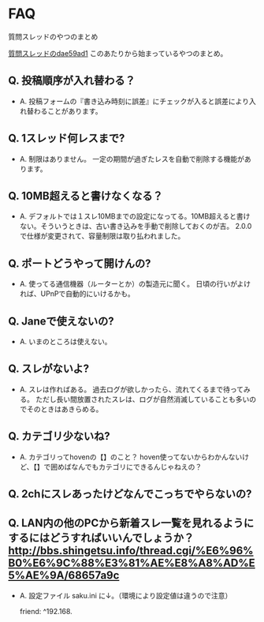 # FAQ

質問スレッドのやつのまとめ

[質問スレッドのdae59ad1](http://bbs.shingetsu.info/thread.cgi/%e8%b3%aa%e5%95%8f%e3%82%b9%e3%83%ac%e3%83%83%e3%83%89/dae59ad1)
このあたりから始まっているやつのまとめ。

## Q. 投稿順序が入れ替わる？
- A. 投稿フォームの『書き込み時刻に誤差』にチェックが入ると誤差により入れ替わることがあります。

## Q. 1スレッド何レスまで?
- A. 制限はありません。
一定の期間が過ぎたレスを自動で削除する機能があります。

## Q. 10MB超えると書けなくなる？
- A. デフォルトでは１スレ10MBまでの設定になってる。10MB超えると書けない。そういうときは、古い書き込みを手動で削除しておくのが吉。
2.0.0で仕様が変更されて、容量制限は取り払われました。

## Q. ポートどうやって開けんの?
- A. 使ってる通信機器（ルーターとか）の製造元に聞く。
日頃の行いがよければ、UPnPで自動的にいけるかも。

## Q. Janeで使えないの?
- A. いまのところは使えない。

## Q. スレがないよ?
- A. スレは作ればある。
過去ログが欲しかったら、流れてくるまで待ってみる。
ただし長い間放置されたスレは、ログが自然消滅していることも多いのでそのときはあきらめる。

## Q. カテゴリ少ないね?
- A. カテゴリってhovenの【】のこと？
hoven使ってないからわかんないけど、【】で囲めばなんでもカテゴリにできるんじゃねえの？

## Q. 2chにスレあったけどなんでこっちでやらないの?

## Q. LAN内の他のPCから新着スレ一覧を見れるようにするにはどうすればいいんでしょうか？http://bbs.shingetsu.info/thread.cgi/%E6%96%B0%E6%9C%88%E3%81%AE%E8%A8%AD%E5%AE%9A/68657a9c
- A. 設定ファイル saku.ini に↓。（環境により設定値は違うので注意）

    friend: ^192.168.

